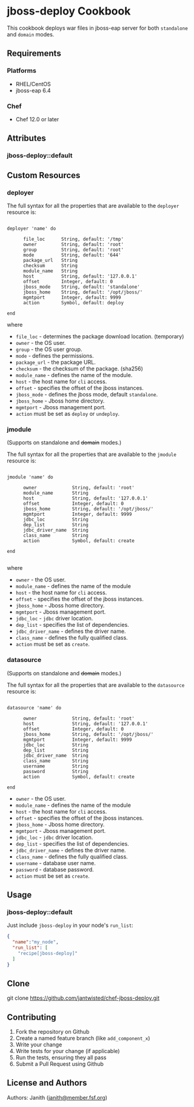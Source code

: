 # jboss-deploy Cookbook

This cookbook deploys war files in jboss-eap server for both `standalone` and `domain` modes. 

## Requirements

### Platforms

- RHEL/CentOS
- jboss-eap 6.4

### Chef

- Chef 12.0 or later


## Attributes


### jboss-deploy::default

## Custom Resources

### deployer

The full syntax for all the properties that are available to the `deployer` resource is:

```

deployer 'name' do
    
      file_loc		String, default: '/tmp'
      owner		    String, default: 'root'
      group		    String, default: 'root'
      mode		    String, default: '644'
      package_url	String
      checksum		String
      module_name	String
      host		    String, default: '127.0.0.1'
      offset		Integer, default: 0
      jboss_mode	String, default: 'standalone'
      jboss_home	String, default: '/opt/jboss/'
      mgmtport		Integer, default: 9999
      action		Symbol, default: deploy
      
end

```
where

* `file_loc` - determines the package download location. (temporary)
* `owner` - the OS user.
* `group` - the OS user group.
* `mode` - defines the permissions.
* `package_url` - the package URL.
* `checksum` - the checksum of the package. (sha256)
* `module_name` - defines the name of the module.
* `host` - the host name for `cli` access.
* `offset` - specifies the offset of the jboss instances.
* `jboss_mode` -  defines the jboss mode, default `standalone`.
* `jboss_home` - Jboss home directory.
* `mgmtport` - Jboss management port.
* `action` must be set as `deploy` or `undeploy`.


### jmodule

(Supports on standalone and ~~domain~~ modes.)

The full syntax for all the properties that are available to the `jmodule` resource is:

```

jmodule 'name' do
    
      owner		        String, default: 'root'
      module_name	    String
      host		        String, default: '127.0.0.1'
      offset		    Integer, default: 0
      jboss_home	    String, default: '/opt/jboss/'
      mgmtport		    Integer, default: 9999
      jdbc_loc		    String
      dep_list		    String
      jdbc_driver_name	String
      class_name	    String
      action		    Symbol, default: create
      
end


```
where

* `owner` - the OS user.
* `module_name` - defines the name of the module
* `host` - the host name for `cli` access.
* `offset` - specifies the offset of the jboss instances.
* `jboss_home` - Jboss home directory.
* `mgmtport` - Jboss management port.
* `jdbc_loc` - `jdbc` driver location.
* `dep_list` - specifies the list of dependencies.
* `jdbc_driver_name` - defines the driver name.
* `class_name` - defines the fully qualified class.
* `action` must be set as `create`.

### datasource

(Supports on standalone and ~~domain~~ modes.)

The full syntax for all the properties that are available to the `datasource` resource is:

```

datasource 'name' do

      owner		        String, default: 'root'
      host		        String, default: '127.0.0.1'
      offset		    Integer, default: 0
      jboss_home	    String, default: '/opt/jboss/'
      mgmtport		    Integer, default: 9999
      jdbc_loc		    String
      dep_list		    String
      jdbc_driver_name	String
      class_name	    String
      username		    String
      password		    String
      action		    Symbol, default: create
      
end

```

* `owner` - the OS user.
* `module_name` - defines the name of the module
* `host` - the host name for `cli` access.
* `offset` - specifies the offset of the jboss instances.
* `jboss_home` - Jboss home directory.
* `mgmtport` - Jboss management port.
* `jdbc_loc` - `jdbc` driver location.
* `dep_list` - specifies the list of dependencies.
* `jdbc_driver_name` - defines the driver name.
* `class_name` - defines the fully qualified class.
* `username` - database user name.
* `password` - database password.
* `action` must be set as `create`.


## Usage

### jboss-deploy::default

Just include `jboss-deploy` in your node's `run_list`:

```json
{
  "name":"my_node",
  "run_list": [
    "recipe[jboss-deploy]"
  ]
}
```

## Clone

git clone https://github.com/jantwisted/chef-jboss-deploy.git

## Contributing

1. Fork the repository on Github
2. Create a named feature branch (like `add_component_x`)
3. Write your change
4. Write tests for your change (if applicable)
5. Run the tests, ensuring they all pass
6. Submit a Pull Request using Github

## License and Authors

Authors: Janith (janith@member.fsf.org)

